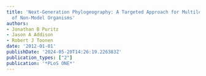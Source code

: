 ```yaml
---
title: 'Next-Generation Phylogeography: A Targeted Approach for Multilocus Sequencing
  of Non-Model Organisms'
authors:
- Jonathan B Puritz
- Jason A Addison
- Robert J Toonen
date: '2012-01-01'
publishDate: '2024-05-20T14:26:19.226383Z'
publication_types: ["2"]
publication: '*PLoS ONE*'
---
```

